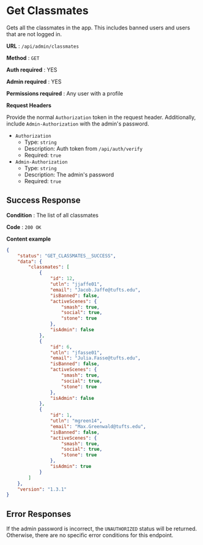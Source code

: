 # Get Classmates

Gets all the classmates in the app. This includes banned users and users that are not logged in.

**URL** : `/api/admin/classmates`

**Method** : `GET`

**Auth required** : YES

**Admin required** : YES

**Permissions required** : Any user with a profile

**Request Headers**

Provide the normal `Authorization` token in the request header. Additionally, include `Admin-Authorization` with the admin's password.

* `Authorization`
  * Type: `string`
  * Description: Auth token from `/api/auth/verify`
  * Required: `true`
* `Admin-Authorization`
  * Type: `string`
  * Description: The admin's password
  * Required: `true`

## Success Response

**Condition** : The list of all classmates

**Code** : `200 OK`

**Content example**

```json
{
    "status": "GET_CLASSMATES__SUCCESS",
    "data": {
        "classmates": [
            {
                "id": 12,
                "utln": "jjaffe01",
                "email": "Jacob.Jaffe@tufts.edu",
                "isBanned": false,
                "activeScenes": {
                    "smash": true,
                    "social": true,
                    "stone": true
                },
                "isAdmin": false
            },
            {
                "id": 6,
                "utln": "jfasse01",
                "email": "Julia.Fasse@tufts.edu",
                "isBanned": false,
                "activeScenes": {
                    "smash": true,
                    "social": true,
                    "stone": true
                },
                "isAdmin": false
            },
            {
                "id": 1,
                "utln": "mgreen14",
                "email": "Max.Greenwald@tufts.edu",
                "isBanned": false,
                "activeScenes": {
                    "smash": true,
                    "social": true,
                    "stone": true
                },
                "isAdmin": true
            }
        ]
    },
    "version": "1.3.1"
}
```

## Error Responses

If the admin password is incorrect, the `UNAUTHORIZED` status will be returned. Otherwise, there are no specific error conditions for this endpoint.
